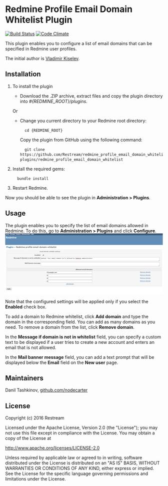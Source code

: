 # Redmine Profile Email Domain Whitelist Plugin

[![Build Status](https://travis-ci.org/Restream/redmine_profile_email_domain_whitelist.svg?branch=master)](https://travis-ci.org/Restream/redmine_profile_email_domain_whitelist)
[![Code Climate](https://codeclimate.com/github/Restream/redmine_profile_email_domain_whitelist/badges/gpa.svg)](https://codeclimate.com/github/Restream/redmine_profile_email_domain_whitelist)

This plugin enables you to configure a list of email domains that can be specified in Redmine user profiles.

The initial author is [Vladimir Kiselev](https://github.com/nettsundere).

## Installation

1. To install the plugin
    * Download the .ZIP archive, extract files and copy the plugin directory into *#{REDMINE_ROOT}/plugins*.
    
    Or

    * Change you current directory to your Redmine root directory:  

            cd {REDMINE_ROOT}
 
      Copy the plugin from GitHub using the following command:

            git clone https://github.com/Restream/redmine_profile_email_domain_whitelist.git plugins/redmine_profile_email_domain_whitelist

2. Install the required gems:  

         bundle install

3. Restart Redmine.

Now you should be able to see the plugin in **Administration > Plugins**.

## Usage

The plugin enables you to specify the list of email domains allowed in Redmine. To do this, go to **Administration > Plugins** and click **Configure**.  
![whitelist settings](doc/whitelist_1.png)

Note that the configured settings will be applied only if you select the **Enabled** check box.

To add a domain to Redmine whitelist, click **Add domain** and type the domain in the corresponding field. You can add as many domains as you need. To remove a domain from the list, click **Remove domain**.

In the **Message if domain is not in whitelist** field, you can specify a custom text to be displayed if a user tries to create a new account and enters an email that is not allowed.

In the **Mail banner message** field, you can add a text prompt that will be displayed below the **Email** field on the **New user** page.

## Maintainers

Danil Tashkinov, [github.com/nodecarter](https://github.com/nodecarter)

## License

Copyright (c) 2016 Restream

Licensed under the Apache License, Version 2.0 (the "License");
you may not use this file except in compliance with the License.
You may obtain a copy of the License at

http://www.apache.org/licenses/LICENSE-2.0

Unless required by applicable law or agreed to in writing, software
distributed under the License is distributed on an "AS IS" BASIS,
WITHOUT WARRANTIES OR CONDITIONS OF ANY KIND, either express or implied.
See the License for the specific language governing permissions and
limitations under the License.
